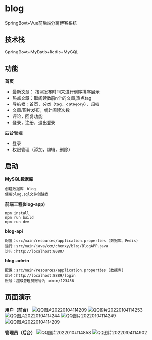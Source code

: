 # blog
SpringBoot+Vue前后端分离博客系统

## 技术栈
SpringBoot+MyBatis+Redis+MySQL

## 功能
**首页**
* 最新文章： 按照发布时间来进行倒序排序展示
* 热点文章：取阅读数前n个的文章,热点tag
* 导航栏：首页、分类（tag、category）、归档
* 文章/图片发布，统计阅读次数
* 评论，回复功能
* 登录，注册，退出登录


**后台管理**
* 登录
* 权限管理（添加，编辑，删除）

## 启动
**MySQL数据库**

    创建数据库：blog
    使用blog.sql文件创建表
**前端工程(blog-app)**

    npm install
    npm run build
    npm run dev

**blog-api**

    配置：src/main/resources/application.properties (数据库、Redis)
    运行：src/main/java/com/chenxy/blog/BlogAPP.java
    访问：http://localhost:8080/
    
**blog-admin**

    配置：src/main/resources/application.properties (数据库)
    后台：http://localhost:8889/login
    账号：超级管理员账号为 admin/123456



## 页面演示
**用户（前台）**
![QQ图片20220104114209](https://user-images.githubusercontent.com/22994760/148006766-1173ea36-653a-44cc-806b-6720b9f40126.png)
![QQ图片20220104114253](https://user-images.githubusercontent.com/22994760/148006852-56b3095c-c1ec-47eb-bb1a-64d2be878ef6.png)
![QQ图片20220104114244](https://user-images.githubusercontent.com/22994760/148006856-95ae78a1-442c-443a-b5ad-9369c73ffde5.png)
![QQ图片20220104114249](https://user-images.githubusercontent.com/22994760/148006860-239e7537-c1a4-4a4d-87fc-c40126d01516.png)
![QQ图片20220104114209](https://user-images.githubusercontent.com/22994760/148006865-d07b1046-feb6-443b-a409-91fe633147c3.png)

**管理员（后台）**
![QQ图片20220104114858](https://user-images.githubusercontent.com/22994760/148007156-34d71329-c9a6-4633-b4b1-ce7f4ab3df4a.png)
![QQ图片20220104114902](https://user-images.githubusercontent.com/22994760/148007160-20a1ea7a-8da2-4606-aacc-e88f47b706cf.png)
